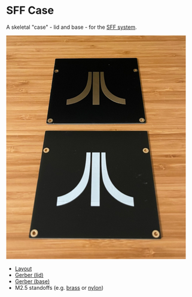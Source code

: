 # SFF Case

A skeletal "case" - lid and base - for the [SFF system](https://github.com/dpicken/atari-hw/blob/main/doc/sbc.md).

<img src="/jpeg/sbc-case/lid-and-base.jpeg" width="480">

- [Layout](/pdf/sbc-case-layout.pdf)
- [Gerber (lid)](https://github.com/dpicken/atari-hw/raw/main/gerber/sbc-case-cu.zip)
- [Gerber (base)](https://github.com/dpicken/atari-hw/raw/main/gerber/sbc-case-silk.zip)
- M2.5 standoffs (e.g. [brass](https://www.amazon.com/dp/B075K3QBMX?_encoding=UTF8&psc=1&ref_=cm_sw_r_cp_ud_dp_07SERFYACEF07RKSJ5DF) or [nylon](https://www.amazon.com/dp/B07DCM1LGF?_encoding=UTF8&psc=1&ref_=cm_sw_r_cp_ud_dp_D1Y9YNHXQJMQRCN7T3VB))
